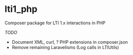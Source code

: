 # lti1_php
Composer package for LTI 1.x interactions in PHP

_TODO_
* Document XML, curl, ? PHP extensions in composer.json
* Remove remaining Laravelisms (Log calls in LTIUtils)
